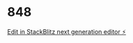 # 848

[Edit in StackBlitz next generation editor ⚡️](https://stackblitz.com/~/github.com/HeyItsSashi/848)
